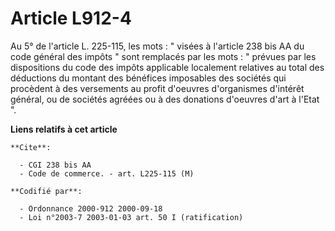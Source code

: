 # Article L912-4

Au 5° de l'article L. 225-115, les mots : " visées à l'article 238 bis AA du code général des impôts " sont remplacés par les
mots : " prévues par les dispositions du code des impôts applicable localement relatives au total des déductions du montant
des bénéfices imposables des sociétés qui procèdent à des versements au profit d'oeuvres d'organismes d'intérêt général, ou
de sociétés agréées ou à des donations d'oeuvres d'art à l'Etat ".

**Liens relatifs à cet article**

	**Cite**:

	  - CGI 238 bis AA
	  - Code de commerce. - art. L225-115 (M)

	**Codifié par**:

	  - Ordonnance 2000-912 2000-09-18
	  - Loi n°2003-7 2003-01-03 art. 50 I (ratification)
